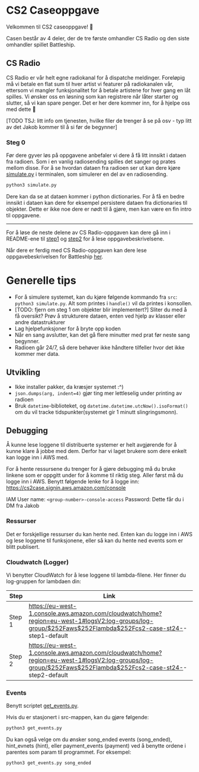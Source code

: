 # CS2 Caseoppgave

Velkommen til CS2 caseoppgave! :rocket:

Casen består av 4 deler, der de tre første omhandler CS Radio og den siste omhandler spillet Battleship.

## CS Radio

CS Radio er vår helt egne radiokanal for å dispatche meldinger.
Foreløpig må vi betale en flat sum til hver artist vi featurer på radiokanalen vår, ettersom vi mangler funksjonalitet for å betale artistene for hver gang en låt spilles. 
Vi ønsker oss en løsning som kan registrere når låter starter og slutter, så vi kan spare penger. 
Det er her dere kommer inn, for å hjelpe oss med dette :partying_face:

[TODO TSJ: litt info om tjenesten, hvilke filer de trenger å se på osv - typ litt av det Jakob kommer til å si før de begynner]

### Steg 0 

Før dere gyver løs på oppgavene anbefaler vi dere å få litt innsikt i dataen fra radioen.
Som i en vanlig radiosending spilles det sanger og prates mellom disse.
For å se hvordan dataen fra radioen ser ut kan dere kjøre [simulate.py](src/step1/simulate.py) i terminalen, som simulerer en del av en radiosending.

```bash
python3 simulate.py
```

Dere kan da se at dataen kommer i python dictionaries.
For å få en bedre innsikt i dataen kan dere for eksempel persistere dataen fra dictionaries til objekter. Dette er ikke noe dere er nødt til å gjøre, men kan være en fin intro til oppgavene.

---

For å løse de neste delene av CS Radio-oppgaven kan dere gå inn i README-ene til [step1](src/step1/README.md) og [step2](src/step2/README.md) for å lese oppgavebeskrivelsene. 

Når dere er ferdig med CS Radio-oppgaven kan dere lese oppgavebeskrivelsen for Battleship [her](src/battleship/README.md).

# Generelle tips

- For å simulere systemet, kan du kjøre følgende kommando fra `src`: `python3 simulate.py`. Alt som printes i `handle()` vil da printes i konsollen.
- [TODO: fjern om steg 1 om objekter blir implementert?] Sliter du med å få oversikt? Prøv å strukturere dataen, enten ved hjelp av klasser eller andre datastrukturer
- Lag hjelpefunksjoner for å bryte opp koden
- Når en sang avslutter, kan det gå flere minutter med prat før neste sang begynner.
- Radioen går 24/7, så dere behøver ikke håndtere tilfeller hvor det ikke kommer mer data.

## Utvikling

- Ikke installer pakker, da kræsjer systemet :^)
- `json.dumps(arg, indent=4)` gjør ting mer lettleselig under printing av radioen
- Bruk `datetime`-biblioteket, og `datetime.datetime.utcNow().isoFormat()` om du vil tracke tidspunkter(systemet gir 1 minutt slingringsmonn).

## Debugging

Å kunne lese loggene til distribuerte systemer er helt avgjørende for å kunne klare å jobbe med dem.
Derfor har vi laget brukere som dere enkelt kan logge inn i AWS med.

For å hente ressursene du trenger for å gjøre debugging må du bruke linkene som er oppgitt under for å komme til riktig steg. Aller først må du logge inn i AWS.
Benytt følgende lenke for å logge inn:
https://cs2case.signin.aws.amazon.com/console

IAM User name: `<group-number>-console-access`
Password: Dette får du i DM fra Jakob

### Ressurser

Det er forskjellige ressurser du kan hente ned. Enten kan du logge inn i AWS og lese loggene til funksjonene, eller så kan du hente ned events som er blitt publisert.

### Cloudwatch (Logger)

Vi benytter CloudWatch for å lese loggene til lambda-filene.
Her finner du log-gruppen for lambdaen din:

| Step   | Link                                                                                                                                                                     |
| ------ | ------------------------------------------------------------------------------------------------------------------------------------------------------------------------ |
| Step 1 | https://eu-west-1.console.aws.amazon.com/cloudwatch/home?region=eu-west-1#logsV2:log-groups/log-group/$252Faws$252Flambda$252Fcs2-case-st24-<group-number>-step1-default |
| Step 2 | https://eu-west-1.console.aws.amazon.com/cloudwatch/home?region=eu-west-1#logsV2:log-groups/log-group/$252Faws$252Flambda$252Fcs2-case-st24-<group-number>-step2-default |

### Events

Benytt scriptet [get_events.py](src/get_events.py).

Hvis du er stasjonert i src-mappen, kan du gjøre følgende:

```bash
python3 get_events.py
```

Du kan også velge om du ønsker song_ended events (song_ended), hint_evnets (hint), eller payment_events (payment) ved å benytte ordene i parentes som param til programmet. For eksempel:

```bash
python3 get_events.py song_ended
```
